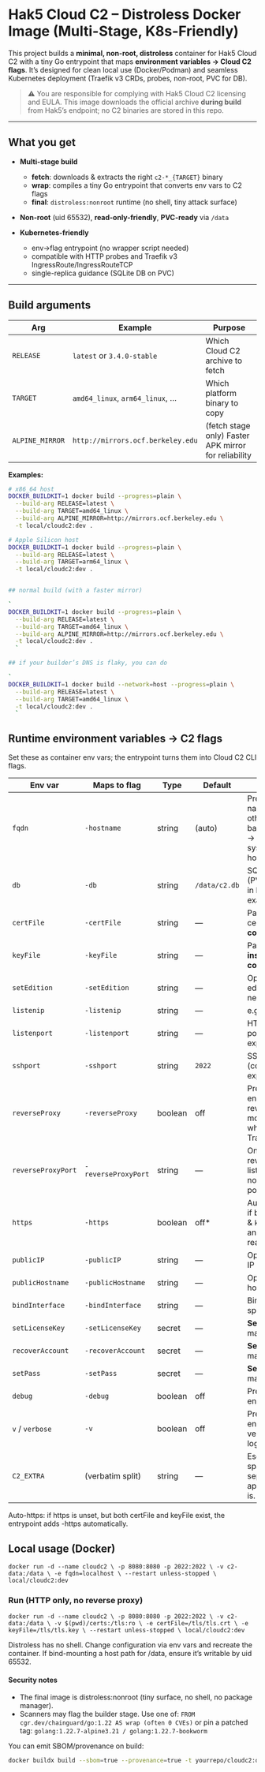 # Hak5 Cloud C2 – Distroless Docker Image (Multi-Stage, K8s-Friendly)

This project builds a **minimal, non-root, distroless** container for Hak5 Cloud C2 with a tiny Go entrypoint that maps **environment variables → Cloud C2 flags**. It’s designed for clean local use (Docker/Podman) and seamless Kubernetes deployment (Traefik v3 CRDs, probes, non-root, PVC for DB).

> ⚠️ You are responsible for complying with Hak5 Cloud C2 licensing and EULA. This image downloads the official archive **during build** from Hak5’s endpoint; no C2 binaries are stored in this repo.

---

## What you get

- **Multi-stage build**
  - **fetch**: downloads & extracts the right `c2-*_{TARGET}` binary
  - **wrap**: compiles a tiny Go entrypoint that converts env vars to C2 flags
  - **final**: `distroless:nonroot` runtime (no shell, tiny attack surface)

- **Non-root** (uid 65532), **read-only-friendly**, **PVC-ready** via `/data`

- **Kubernetes-friendly**
  - env→flag entrypoint (no wrapper script needed)
  - compatible with HTTP probes and Traefik v3 IngressRoute/IngressRouteTCP
  - single-replica guidance (SQLite DB on PVC)

---

## Build arguments

| Arg              | Example                  | Purpose                                                  |
|------------------|--------------------------|----------------------------------------------------------|
| `RELEASE`        | `latest` or `3.4.0-stable` | Which Cloud C2 archive to fetch                          |
| `TARGET`         | `amd64_linux`, `arm64_linux`, … | Which platform binary to copy                             |
| `ALPINE_MIRROR`  | `http://mirrors.ocf.berkeley.edu` | (fetch stage only) Faster APK mirror for reliability     |

**Examples:**

```bash
# x86_64 host
DOCKER_BUILDKIT=1 docker build --progress=plain \
  --build-arg RELEASE=latest \
  --build-arg TARGET=amd64_linux \
  --build-arg ALPINE_MIRROR=http://mirrors.ocf.berkeley.edu \
  -t local/cloudc2:dev .

# Apple Silicon host
DOCKER_BUILDKIT=1 docker build --progress=plain \
  --build-arg RELEASE=latest \
  --build-arg TARGET=arm64_linux \
  -t local/cloudc2:dev .


## normal build (with a faster mirror)

`
DOCKER_BUILDKIT=1 docker build --progress=plain \
  --build-arg RELEASE=latest \
  --build-arg TARGET=amd64_linux \
  --build-arg ALPINE_MIRROR=http://mirrors.ocf.berkeley.edu \
  -t local/cloudc2:dev .
  `

## if your builder’s DNS is flaky, you can do

`
DOCKER_BUILDKIT=1 docker build --network=host --progress=plain \
  --build-arg RELEASE=latest \
  --build-arg TARGET=amd64_linux \
  -t local/cloudc2:dev .
  `
```

## Runtime environment variables → C2 flags

Set these as container env vars; the entrypoint turns them into Cloud C2 CLI flags.

| Env var            | Maps to flag        | Type    | Default       | Notes                                                                                 |
| ------------------ | ------------------- | ------- | ------------- | ------------------------------------------------------------------------------------- |
| `fqdn`             | `-hostname`         | string  | (auto)        | Preferred host name; otherwise falls back to `POD_IP` → `POD_NAME` → system hostname. |
| `db`               | `-db`               | string  | `/data/c2.db` | SQLite DB path (PVC-backed in k8s examples).                                          |
| `certFile`         | `-certFile`         | string  | —             | Path to TLS cert **inside the container**.                                            |
| `keyFile`          | `-keyFile`          | string  | —             | Path to TLS key **inside the container**.                                             |
| `setEdition`       | `-setEdition`       | string  | —             | Optional; edition string if needed.                                                   |
| `listenip`         | `-listenip`         | string  | —             | e.g., `0.0.0.0`.                                                                      |
| `listenport`       | `-listenport`       | string  | —             | HTTP listener port (container exposes 8080).                                          |
| `sshport`          | `-sshport`          | string  | `2022`        | SSH relay port (container exposes 2022).                                              |
| `reverseProxy`     | `-reverseProxy`     | boolean | off           | Presence enables reverse-proxy mode (use when behind Traefik/NGINX).                  |
| `reverseProxyPort` | `-reverseProxyPort` | string  | —             | Only if your reverse proxy listens on a nonstandard port.                             |
| `https`            | `-https`            | boolean | off\*         | Auto-enabled if both `certFile` & `keyFile` exist and are readable.                   |
| `publicIP`         | `-publicIP`         | string  | —             | Optional public IP hint.                                                              |
| `publicHostname`   | `-publicHostname`   | string  | —             | Optional public hostname hint.                                                        |
| `bindInterface`    | `-bindInterface`    | string  | —             | Bind to a specific NIC.                                                               |
| `setLicenseKey`    | `-setLicenseKey`    | secret  | —             | **Sensitive**; masked in logs.                                                        |
| `recoverAccount`   | `-recoverAccount`   | secret  | —             | **Sensitive**; masked in logs.                                                        |
| `setPass`          | `-setPass`          | secret  | —             | **Sensitive**; masked in logs.                                                        |
| `debug`            | `-debug`            | boolean | off           | Presence enables debug.                                                               |
| `v` / `verbose`    | `-v`                | boolean | off           | Presence enables verbose logging.                                                     |
| `C2_EXTRA`         | (verbatim split)    | string  | —             | Escape hatch: space-separated flags appended as-is.                                   |

Auto-https: if https is unset, but both certFile and keyFile exist, the entrypoint adds -https automatically.

## Local usage (Docker)

`
docker run -d --name cloudc2 \
  -p 8080:8080 -p 2022:2022 \
  -v c2-data:/data \
  -e fqdn=localhost \
  --restart unless-stopped \
  local/cloudc2:dev
`

### Run (HTTP only, no reverse proxy)

`
docker run -d --name cloudc2 \
  -p 8080:8080 -p 2022:2022 \
  -v c2-data:/data \
  -v $(pwd)/certs:/tls:ro \
  -e certFile=/tls/tls.crt \
  -e keyFile=/tls/tls.key \
  --restart unless-stopped \
  local/cloudc2:dev
`

Distroless has no shell. Change configuration via env vars and recreate the container.
If bind-mounting a host path for /data, ensure it’s writable by uid 65532.

#### Security notes

- The final image is distroless:nonroot (tiny surface, no shell, no package manager).
- Scanners may flag the builder stage. Use one of:
`FROM cgr.dev/chainguard/go:1.22 AS wrap (often 0 CVEs)`
or pin a patched tag:
`golang:1.22.7-alpine3.21 / golang:1.22.7-bookworm`

You can emit SBOM/provenance on build:

```bash
docker buildx build --sbom=true --provenance=true -t yourrepo/cloudc2:dev .
```

